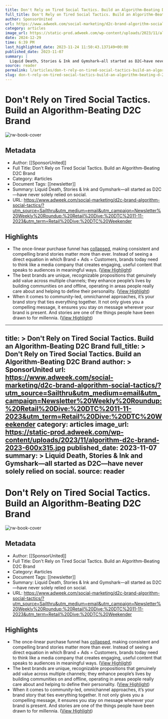 ```yaml
---
title: Don't Rely on Tired Social Tactics. Build an Algorithm-Beating D2C Brand
full_title: Don't Rely on Tired Social Tactics. Build an Algorithm-Beating D2C Brand
author: SponsorUnited
url: https://www.adweek.com/social-marketing/d2c-brand-algorithm-social-tactics/?utm_source=Sailthru&utm_medium=email&utm_campaign=Newsletter%20Weekly%20Roundup:%20Retail%20Dive:%20DTC%2011-11-2023&utm_term=Retail%20Dive:%20DTC%20Weekender
category: articles
image_url: https://static-prod.adweek.com/wp-content/uploads/2023/11/algorithm-d2c-brand-2023-600x315.jpg
date: 2024-12-29
time: 6:39 PM
last_highlighted_date: 2023-11-24 11:50:43.137149+00:00
published_date: 2023-11-07
summary: |
  Liquid Death, Stories & Ink and Gymshark—all started as D2C—have never solely relied on social.
source: reader
permalink: l/articles/don-t-rely-on-tired-social-tactics-build-an-algorithm-beating-d-2-c-brand
slug: don-t-rely-on-tired-social-tactics-build-an-algorithm-beating-d-2-c-brand
---
```

# Don't Rely on Tired Social Tactics. Build an Algorithm-Beating D2C Brand

![rw-book-cover](https://static-prod.adweek.com/wp-content/uploads/2023/11/algorithm-d2c-brand-2023-600x315.jpg)

## Metadata
- Author: [[SponsorUnited]]
- Full Title: Don't Rely on Tired Social Tactics. Build an Algorithm-Beating D2C Brand
- Category: #articles
- Document Tags: [[newsletter]] 
- Summary: Liquid Death, Stories & Ink and Gymshark—all started as D2C—have never solely relied on social.
- URL: https://www.adweek.com/social-marketing/d2c-brand-algorithm-social-tactics/?utm_source=Sailthru&utm_medium=email&utm_campaign=Newsletter%20Weekly%20Roundup:%20Retail%20Dive:%20DTC%2011-11-2023&utm_term=Retail%20Dive:%20DTC%20Weekender

## Highlights
- The once-linear purchase funnel has [collapsed](https://www.adweek.com/performance-marketing/your-organization-needs-an-updated-revenue-model/), making consistent and compelling brand stories matter more than ever. Instead of seeing a direct equation in which Brand + Ads = Customers, brands today need to think like a media company that creates engaging, useful content that speaks to audiences in meaningful ways. ([View Highlight](https://read.readwise.io/read/01hg0jnja06ejbdj65qetv6gxx))
- The best brands are unique, recognizable propositions that genuinely add value across multiple channels; they enhance people’s lives by building communities on and offline, operating in areas people really care about and helping to define their personality. ([View Highlight](https://read.readwise.io/read/01hg0jjt3ren3b82grpqf1zmxz))
- When it comes to community-led, omnichannel approaches, it’s your brand story that ties everything together. It not only gives you a compelling message, it ensures you stay on message wherever your brand is present. And stories are one of the things people have been drawn to for millennia.
  [](https://adweek.com/brand-marketing/steve-os-latest-gnarly-stunt-a-water-tattoo-for-liquid-death/) ([View Highlight](https://read.readwise.io/read/01hg0jny5yajg8vd8bcvf7hh0a))


---
title: >
  Don't Rely on Tired Social Tactics. Build an Algorithm-Beating D2C Brand
full_title: >
  Don't Rely on Tired Social Tactics. Build an Algorithm-Beating D2C Brand
author: >
  SponsorUnited
url: https://www.adweek.com/social-marketing/d2c-brand-algorithm-social-tactics/?utm_source=Sailthru&utm_medium=email&utm_campaign=Newsletter%20Weekly%20Roundup:%20Retail%20Dive:%20DTC%2011-11-2023&utm_term=Retail%20Dive:%20DTC%20Weekender
category: articles
image_url: https://static-prod.adweek.com/wp-content/uploads/2023/11/algorithm-d2c-brand-2023-600x315.jpg
published_date: 2023-11-07
summary: >
  Liquid Death, Stories & Ink and Gymshark—all started as D2C—have never solely relied on social.
source: reader
---
# Don't Rely on Tired Social Tactics. Build an Algorithm-Beating D2C Brand

![rw-book-cover](https://static-prod.adweek.com/wp-content/uploads/2023/11/algorithm-d2c-brand-2023-600x315.jpg)

## Metadata
- Author: [[SponsorUnited]]
- Full Title: Don't Rely on Tired Social Tactics. Build an Algorithm-Beating D2C Brand
- Category: #articles
- Document Tags: [[newsletter]] 
- Summary: Liquid Death, Stories & Ink and Gymshark—all started as D2C—have never solely relied on social.
- URL: https://www.adweek.com/social-marketing/d2c-brand-algorithm-social-tactics/?utm_source=Sailthru&utm_medium=email&utm_campaign=Newsletter%20Weekly%20Roundup:%20Retail%20Dive:%20DTC%2011-11-2023&utm_term=Retail%20Dive:%20DTC%20Weekender

## Highlights
- The once-linear purchase funnel has [collapsed](https://www.adweek.com/performance-marketing/your-organization-needs-an-updated-revenue-model/), making consistent and compelling brand stories matter more than ever. Instead of seeing a direct equation in which Brand + Ads = Customers, brands today need to think like a media company that creates engaging, useful content that speaks to audiences in meaningful ways. ([View Highlight](https://read.readwise.io/read/01hg0jnja06ejbdj65qetv6gxx))
- The best brands are unique, recognizable propositions that genuinely add value across multiple channels; they enhance people’s lives by building communities on and offline, operating in areas people really care about and helping to define their personality. ([View Highlight](https://read.readwise.io/read/01hg0jjt3ren3b82grpqf1zmxz))
- When it comes to community-led, omnichannel approaches, it’s your brand story that ties everything together. It not only gives you a compelling message, it ensures you stay on message wherever your brand is present. And stories are one of the things people have been drawn to for millennia.
  [](https://adweek.com/brand-marketing/steve-os-latest-gnarly-stunt-a-water-tattoo-for-liquid-death/) ([View Highlight](https://read.readwise.io/read/01hg0jny5yajg8vd8bcvf7hh0a))


